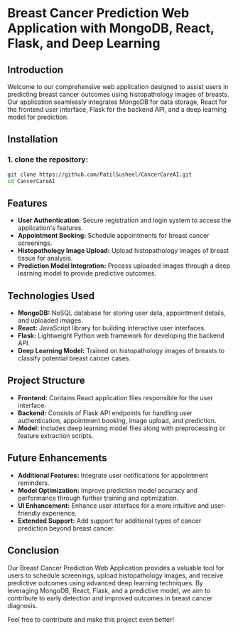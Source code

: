 # Breast Cancer Prediction Web Application with MongoDB, React, Flask, and Deep Learning

## Introduction
Welcome to our comprehensive web application designed to assist users in predicting breast cancer outcomes using histopathology images of breasts. Our application seamlessly integrates MongoDB for data storage, React for the frontend user interface, Flask for the backend API, and a deep learning model for prediction.

## Installation
### 1. clone the repository:
``` bash
git clone https://github.com/PatilSusheel/CancerCareAI.git
cd CancerCareAI
```

## Features
- **User Authentication:** Secure registration and login system to access the application's features.
- **Appointment Booking:** Schedule appointments for breast cancer screenings.
- **Histopathology Image Upload:** Upload histopathology images of breast tissue for analysis.
- **Prediction Model Integration:** Process uploaded images through a deep learning model to provide predictive outcomes.

## Technologies Used
- **MongoDB:** NoSQL database for storing user data, appointment details, and uploaded images.
- **React:** JavaScript library for building interactive user interfaces.
- **Flask:** Lightweight Python web framework for developing the backend API.
- **Deep Learning Model:** Trained on histopathology images of breasts to classify potential breast cancer cases.

## Project Structure
- **Frontend:** Contains React application files responsible for the user interface.
- **Backend:** Consists of Flask API endpoints for handling user authentication, appointment booking, image upload, and prediction.
- **Model:** Includes deep learning model files along with preprocessing or feature extraction scripts.

## Future Enhancements
- **Additional Features:** Integrate user notifications for appointment reminders.
- **Model Optimization:** Improve prediction model accuracy and performance through further training and optimization.
- **UI Enhancement:** Enhance user interface for a more intuitive and user-friendly experience.
- **Extended Support:** Add support for additional types of cancer prediction beyond breast cancer.

## Conclusion
Our Breast Cancer Prediction Web Application provides a valuable tool for users to schedule screenings, upload histopathology images, and receive predictive outcomes using advanced deep learning techniques. By leveraging MongoDB, React, Flask, and a predictive model, we aim to contribute to early detection and improved outcomes in breast cancer diagnosis.

Feel free to contribute and make this project even better!

